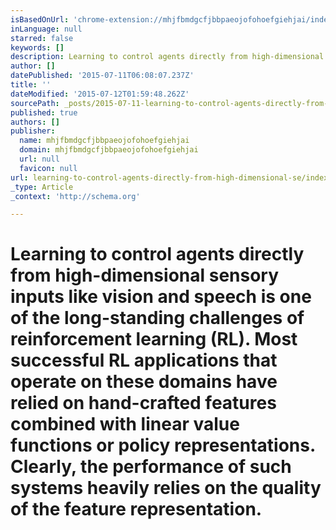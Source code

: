 ```yaml
---
isBasedOnUrl: 'chrome-extension://mhjfbmdgcfjbbpaeojofohoefgiehjai/index.html'
inLanguage: null
starred: false
keywords: []
description: Learning to control agents directly from high-dimensional sensory inputs like vision and speech is one of the long-standing challenges of reinforcement learning
author: []
datePublished: '2015-07-11T06:08:07.237Z'
title: ''
dateModified: '2015-07-12T01:59:48.262Z'
sourcePath: _posts/2015-07-11-learning-to-control-agents-directly-from-high-dimensional-se.md
published: true
authors: []
publisher:
  name: mhjfbmdgcfjbbpaeojofohoefgiehjai
  domain: mhjfbmdgcfjbbpaeojofohoefgiehjai
  url: null
  favicon: null
url: learning-to-control-agents-directly-from-high-dimensional-se/index.html
_type: Article
_context: 'http://schema.org'

---
```

# Learning to control agents directly from high-dimensional sensory inputs like vision and speech is one of the long-standing challenges of reinforcement learning (RL). Most successful RL applications that operate on these domains have relied on hand-crafted features combined with linear value functions or policy representations. Clearly, the performance of such systems heavily relies on the quality of the feature representation.